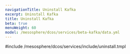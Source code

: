 ```yaml
---
navigationTitle: Uninstall Kafka
excerpt: Uninstall Kafka
title: Uninstall Kafka
beta: true
menuWeight: 60
model: /mesosphere/dcos/services/beta-kafka/data.yml
---
```


#include /mesosphere/dcos/services/include/uninstall.tmpl
